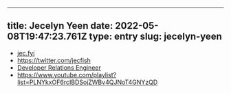 
---
title: Jecelyn Yeen 
date: 2022-05-08T19:47:23.761Z
type: entry
slug: jecelyn-yeen
---
* [jec.fyi](https://jec.fyi)
* https://twitter.com/jecfish
* [Developer Relations Engineer](../../entry/developer-relations-engineer)
* https://www.youtube.com/playlist?list=PLNYkxOF6rcIBDSojZWBv4QJNoT4GNYzQD

